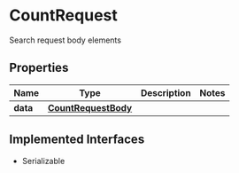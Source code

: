 

# CountRequest

Search request body elements

## Properties

Name | Type | Description | Notes
------------ | ------------- | ------------- | -------------
**data** | [**CountRequestBody**](CountRequestBody.md) |  | 


## Implemented Interfaces

* Serializable


